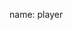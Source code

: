name: player

<asciinema-player autoload="true" src="casts/gke-blockmd.json" theme="monokai" idle-time-limit="2" font-size="18px" rows="25" cols="90"></asciinema-player>
